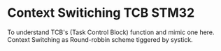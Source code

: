 # Context Switiching TCB STM32
 To understand TCB's (Task Control Block) function and mimic one here. Context Switching as Round-robbin scheme tiggered by systick.
